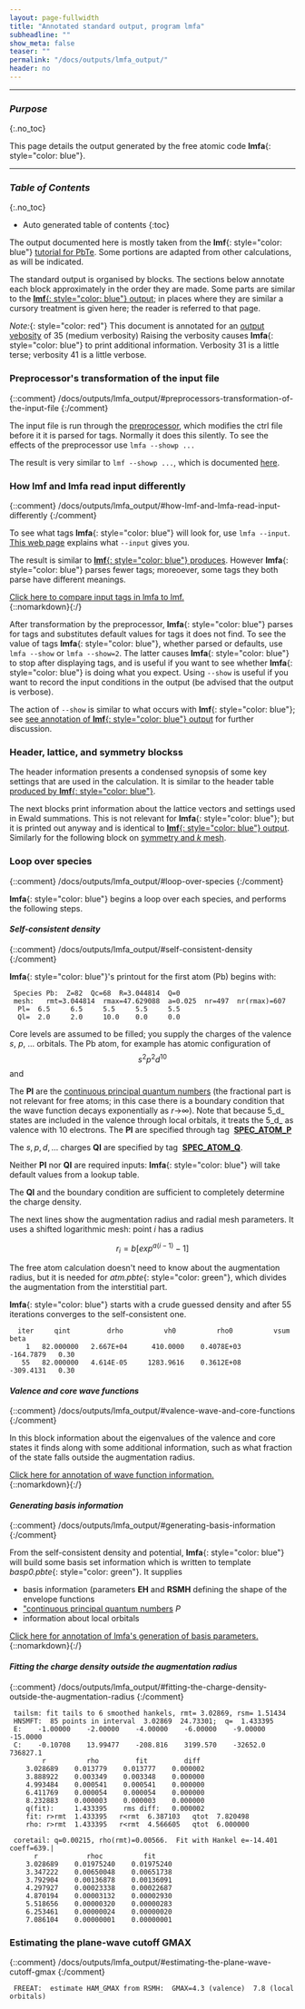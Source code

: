 ```yaml
---
layout: page-fullwidth
title: "Annotated standard output, program lmfa"
subheadline: ""
show_meta: false
teaser: ""
permalink: "/docs/outputs/lmfa_output/"
header: no
---
```


_____________________________________________________________

### _Purpose_
{:.no_toc}

This page details the output generated by the free atomic code **lmfa**{: style="color: blue"}.

_____________________________________________________________

### _Table of Contents_
{:.no_toc}
*  Auto generated table of contents
{:toc}

The output documented here is mostly taken from the **lmf**{: style="color: blue"}
[tutorial for PbTe](/tutorial/lmf/lmf_pbte_tutorial/).
Some portions are adapted from other calculations, as will be indicated.

The standard output is organised by blocks.  The sections below
annotate each block approximately in the order they are made.
Some parts are similar to the [**lmf**{: style="color: blue"} output](/docs/outputs/lmf_output/); in places where they are similar a cursory
treatment is given here; the reader is referred to that page.

_Note:_{: style="color: red"} This document is annotated for an [output vebosity](/docs/commandline/general/#switches-common-to-most-or-all-programs) of 35 (medium verbosity)
Raising the verbosity causes **lmfa**{: style="color: blue"} to print additional information.
Verbosity 31 is a little terse; verbosity 41 is a little verbose.

### Preprocessor's transformation of the input file
{::comment}
/docs/outputs/lmfa_output/#preprocessors-transformation-of-the-input-file
{:/comment}

The input file is run through the [preprocessor](/docs/input/preprocessor/), which modifies the ctrl file before it it is parsed for tags.
Normally it does this silently.  To see the effects of the preprocessor use `lmfa --showp ...`

The result is very similar to `lmf --showp ...`, which is documented 
[here](/docs/outputs/lmf_output/#preprocessors-transformation-of-the-input-file/).

### How lmf and lmfa read input differently
{::comment}
/docs/outputs/lmfa_output/#how-lmf-and-lmfa-read-input-differently
{:/comment}

To see what tags **lmfa**{: style="color: blue"} will look for, use `lmfa --input`.  [This web
page](/docs/input/inputfile/#help-with-finding-tokens) explains what `--input` gives you.

The result is similar to [**lmf**{: style="color: blue"} produces](/docs/outputs/lmf_output/#display-tags-parsed-in-the-input-file).
However **lmfa**{: style="color: blue"} parses fewer tags; moreoever, some tags they both parse
have different meanings.

<div onclick="elm = document.getElementById('input'); if(elm.style.display == 'none') elm.style.display = 'block'; else elm.style.display = 'none';">
<span style="text-decoration:underline;">Click here to compare input tags in lmfa to lmf.</span>
</div>{::nomarkdown}<div style="display:none;padding:0px;" id="input">{:/}

Add `--input` to the **lmfa**{: style="color: blue"} and **lmf**{: style="color: blue"} commands

~~~
$ lmfa ctrl.pbte --input > out.lmfa
$ lmf  ctrl.pbte --input > out.lmf
~~~
The output is quite verbose so only some differences are highlighted.

This appears in the **lmf**{: style="color: blue"} output

~~~
 --- Parameters for hamiltonian ---
 gmax                   reqd*  r8       1,  1
   (alias for HAM_GMAX)
   Energy cutoff for plane-wave mesh (Ry)
 - If preceding token is not parsed, attempt to read the following:
~~~

**lmfa**{: style="color: blue"} does not read **EXPRESS_gmax** (alias for **HAM_GMAX**).
For this reason you don't need to specify it when running **lmfa**{: style="color: blue"}, 
but do need to when running **lmf**{: style="color: blue"}.  Similarly, **lmfa**{: style="color: blue"} does not read
**BZ_NKABC** (another tag **lmf**{: style="color: blue"} requires), and many other tags that are optional in **lmf**{: style="color: blue"},
e.g. **HAM_SO**.

**lmfa**{: style="color: blue"} looks for this tag, but **lmf**{: style="color: blue"} does not:

~~~
 autobas_lmto           opt    i4       1,  1     default = 0
   (alias for HAM_AUTOBAS_LMTO)
   Controls lmfa's autogeneration of LMTO basis parameters (RSMH,EH,RSMH2,EH2)
~~~

Two others **lmfa**{: style="color: blue"} looks for but **lmf**{: style="color: blue"} does not are &nbsp;**SPEC\_ATOM\_Q**&nbsp; and &nbsp;**SPEC\_ATOM\_MMOM**.
These affect the construction of the [atomic charge density](/docs/outputs/lmfa_output/#self-consistent-density-of-atoms).

The following tag is read by both codes, but the meaning differs.  From the output of **lmfa**{: style="color: blue"}:

~~~
 autobas_mto            opt    i4       1,  1     default = 0
   (alias for HAM_AUTOBAS_MTO)
   Controls lmfa's autogeneration of LMTO basis parameters (RSMH,EH,RSMH2,EH2)
   0 do not autogenerate basis parameters
   1 or 3 1-kappa parameters with Z-dependent LMX
   2 or 4 2-kappa parameters with Z-dependent LMX
   ...
~~~

From the output of **lmf**{: style="color: blue"}:

~~~
 autobas_mto            opt    i4       1,  1     default = 0
   (alias for HAM_AUTOBAS_MTO)
   Autoset basis:  controls what part of MTO basis is read from basis file basp
   0       No parameters are read from basp
   ...
~~~


In the first case the token affects how the basis parameters are _generated_; 
in the second how the basis parameters are _read_.
The same applies to **HAM_AUTOBAS_PNU** and **HAM_AUTOBAS_LOC**;
also **HAM_AUTOBAS_PFLOAT** have different meanings.

{::nomarkdown}</div>{:/}

After transformation by the preprocessor, **lmfa**{: style="color: blue"} parses for tags and substitutes default values for tags it does not
find.  To see the value of tags **lmfa**{: style="color: blue"}, whether parsed or defaults, use `lmfa --show` or `lmfa --show=2`.  The latter causes **lmfa**{:
style="color: blue"} to stop after displaying tags, and is useful if you want to see whether **lmfa**{: style="color: blue"} is doing what
you expect.  Using `--show` is useful if you want to record the input conditions in the output (be advised that the output is verbose).

The action of `--show` is similar to what occurs with **lmf**{: style="color: blue"}; see
[see annotation of **lmf**{: style="color: blue"} output](/docs/outputs/lmf_output/#display-tags-parsed-in-the-input-file) for further discussion.

### Header, lattice, and symmetry blockss

The header information presents a condensed synopsis of some key
settings that are used in the calculation.  It is similar to the
header table [produced by **lmf**{: style="color: blue"}](/docs/outputs/lmf_output/#header-information).

The next blocks print information about the lattice vectors and settings used in Ewald summations.  This is not relevant for **lmfa**{:
style="color: blue"}; but it is printed out anyway and is identical to [**lmf**{: style="color: blue"}
output](/docs/outputs/lmf_output/#lattice-information).
Similarly for the following block on [symmetry and _k_ mesh](/docs/outputs/lmf_output/#/docs/outputs/lmf_output/#symmetry-and-k-mesh).

### Loop over species
{::comment}
 /docs/outputs/lmfa_output/#loop-over-species
{:/comment}

**lmfa**{: style="color: blue"} begins a loop over each species, and performs the following steps.

#### _Self-consistent density_
{::comment}
 /docs/outputs/lmfa_output/#self-consistent-density
{:/comment}

**lmfa**{: style="color: blue"}'s printout for the first atom (Pb) begins with:

~~~
 Species Pb:  Z=82  Qc=68  R=3.044814  Q=0
 mesh:   rmt=3.044814  rmax=47.629088  a=0.025  nr=497  nr(rmax)=607
  Pl=  6.5     6.5     5.5     5.5     5.5
  Ql=  2.0     2.0     10.0    0.0     0.0
~~~

Core levels are assumed to be filled; you supply the charges of the valence _s_, _p_, ... orbitals.  The Pb atom, for example has atomic
configuration of $$s^2p^2d^{10}$$ and

The **Pl** are the [continuous principal quantum numbers](/docs/code/asaoverview/#boundary-conditions-and-continuous-principal-quantum-numbers)
(the fractional part is not relevant for free atoms; in this case there is a boundary condition that the wave function decays exponentially as <i>r</i>&rarr;&infin;).
Note that because 5_d_ states are included in the valence through local orbitals, it treats the 5_d_ as valence with 10 electrons.
The **Pl** are specified through tag &nbsp;[**SPEC\_ATOM\_P**](/docs/input/inputfile/#spec-cat)

The _s_,&thinsp;_p_,&thinsp;_d_,&thinsp;&hellip; charges **Ql** are specified by tag &nbsp;[**SPEC\_ATOM\_Q**](/docs/input/inputfile/#spec-cat).

Neither **Pl** nor **Ql** are required inputs: **lmfa**{: style="color: blue"} will take default values from a lookup table.

The **Ql** and the boundary condition are sufficient to completely determine the charge density.

The next lines show the augmentation radius and radial mesh parameters. 
It uses a shifted logarithmic mesh: point _i_ has a radius

$$ r_i = b[exp^{a(i-1)}-1] $$

The free atom calculation doesn't need to know about the augmentation radius, but it is needed for _atm.pbte_{: style="color: green"},
which divides the augmentation from the interstitial part.

**lmfa**{: style="color: blue"} starts with a crude guessed density and after 55 iterations converges to the self-consistent one.

~~~
  iter     qint         drho          vh0          rho0          vsum     beta
    1   82.000000   2.667E+04      410.0000    0.4078E+03     -164.7879   0.30
   55   82.000000   4.614E-05     1283.9616    0.3612E+08     -309.4131   0.30
~~~

#### _Valence and core wave functions_
{::comment}
 /docs/outputs/lmfa_output/#valence-wave-and-core-functions
{:/comment}

In this block information about the eigenvalues of the valence and core states it finds along with some additional information, such as
what fraction of the state falls outside the augmentation radius.

<div onclick="elm = document.getElementById('wavefunctions'); if(elm.style.display == 'none') elm.style.display = 'block'; else elm.style.display = 'none';">
<span style="text-decoration:underline;">Click here for annotation of wave function information.</span>
</div>{::nomarkdown}<div style="display:none;padding:0px;" id="wavefunctions">{:/}

~~~
 valence:      eval       node at      max at       c.t.p.   rho(r>rmt)
   6s      -0.91143         1.014       1.961       2.814     0.168779
   6p      -0.27876         1.185       2.643       4.790     0.524423
   5d      -1.56879         0.523       1.073       2.252     0.007786
...

 core:        ecore       node at      max at       c.t.p.   rho(r>rmt)
   1s   -6465.77343         0.000       0.010       0.022     0.000000
   2s   -1155.91509         0.020       0.057       0.090     0.000000
...
   5p      -6.31315         0.486       0.882       1.314     0.000052
~~~

For Pb 5_d_, **0.007786** electrons spill out: this is on the ragged edge of whether it needs to be included as a local orbital (see Additional Exercises).
_Note:_{: style="color: red"} for _GW_ calculations this state is too shallow to be treated as a core.

{::nomarkdown}</div>{:/}

#### _Generating basis information_
{::comment}
 /docs/outputs/lmfa_output/#generating-basis-information
{:/comment}

From the self-consistent density and potential, **lmfa**{: style="color: blue"} will build some
basis set information which is written to template _basp0.pbte_{: style="color: green"}.  It supplies
+  basis information (parameters **EH** and **RSMH** defining the shape of the envelope functions
+ ["continuous principal quantum numbers](/docs/code/asaoverview/#augmentation-sphere-boundary-conditions-and-continuous-principal-quantum-numbers) _P_
+ information about local orbitals

<div onclick="elm = document.getElementById('basp'); if(elm.style.display == 'none') elm.style.display = 'block'; else elm.style.display = 'none';">
<span style="text-decoration:underline;">Click here for annotation of lmfa's generation of basis parameters.</span>
</div>{::nomarkdown}<div style="display:none;padding:0px;"id="basp">{:/}
{::comment}
text underlined:
<span style="text-decoration:underline;">Click here.</span>
text in colored box:
<button type="button" class="button tiny radius">Click here.</button>
{:/comment}

_basp.pbte_{: style="color: green"} supplies basis information (parameters **EH** and **RSMH** defining the shape of the envelope functions,
["continuous principal quantum numbers](/docs/code/asaoverview/#augmentation-sphere-boundary-conditions-and-continuous-principal-quantum-numbers) _P_
and information about local orbitals).


_On the selection of boundary conditions of partial waves at the augmentation radius_

~~~
 Optimise free-atom basis for species Pb, rmt=3.044814
 l  it    Rsm      Eh     stiffR   stiffE      Eval      Exact     Pnu    Ql
 0  50   1.794  -0.698      88.6    108.3   -0.91141  -0.91143    6.89   2.00
 1  26   2.026  -0.161     182.6    936.8   -0.27824  -0.27876    6.81   2.00
 2  32   1.013  -1.099       3.1      5.0   -1.56878  -1.56879    5.93  10.00
 eigenvalue sum:  exact -18.06831    opt basis -18.06716    error 0.00116

...
 Autogenerated Pnu:  6.895 6.809 6.250 5.183 5.089
~~~

_On identifying local orbitals for shallow cores_

~~~
 Find local orbitals which satisfy E > -2 Ry  or  q(r>rmt) > 5e-3
 l=2  eval=-1.569  Q(r>rmt)=0.0078  PZ=5.934  Use: PZ=15.934
 l=3  eval=-9.796  Q(r>rmt)=3e-8  PZ=4.971  Use: PZ=0.000
~~~

{::nomarkdown}</div>{:/}

#### _Fitting the charge density outside the augmentation radius_
{::comment}
 /docs/outputs/lmfa_output/#fitting-the-charge-density-outside-the-augmentation-radius
{:/comment}

~~~
 tailsm: fit tails to 6 smoothed hankels, rmt= 3.02869, rsm= 1.51434
 HNSMFT:  85 points in interval  3.02869  24.73301;  q=  1.433395
 E:    -1.00000    -2.00000    -4.00000    -6.00000    -9.00000    -15.0000
 C:    -0.10708    13.99477    -208.816    3199.570    -32652.0    736827.1
        r          rho         fit         diff
    3.028689    0.013779    0.013777    0.000002
    3.888922    0.003349    0.003348    0.000000
    4.993484    0.000541    0.000541    0.000000
    6.411769    0.000054    0.000054    0.000000
    8.232883    0.000003    0.000003    0.000000
    q(fit):     1.433395    rms diff:   0.000002
    fit: r>rmt  1.433395   r<rmt  6.387103   qtot  7.820498
    rho: r>rmt  1.433395   r<rmt  4.566605   qtot  6.000000

 coretail: q=0.00215, rho(rmt)=0.00566.  Fit with Hankel e=-14.401  coeff=639.|
      r            rhoc          fit
    3.028689    0.01975240    0.01975240
    3.347222    0.00650048    0.00651738
    3.792904    0.00136878    0.00136091
    4.297927    0.00023338    0.00022687
    4.870194    0.00003132    0.00002930
    5.518656    0.00000320    0.00000283
    6.253461    0.00000024    0.00000020
    7.086104    0.00000001    0.00000001
~~~

### Estimating the plane-wave cutoff GMAX
{::comment}
 /docs/outputs/lmfa_output/#estimating-the-plane-wave-cutoff-gmax
{:/comment}

~~~
 FREEAT:  estimate HAM_GMAX from RSMH:  GMAX=4.3 (valence)  7.8 (local orbitals)
~~~

